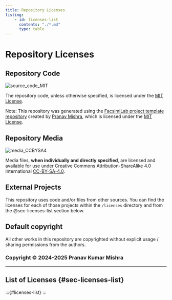 ```yaml
---
title: Repository Licenses
listing:
    - id: licenses-list
      contents: "./*.md"
      type: table
---
```


# Repository Licenses

## Repository Code

<img alt="source_code_MIT" src="https://img.shields.io/endpoint?url=https%3A%2F%2Fraw.githubusercontent.com%2Fpranavmishra90%2Fbadges%2Fmain%2Fone-sided-badge/source_code_MIT.json&color=3e4c75">

The repository code, unless otherwise specified, is licensed under the [MIT License](./MIT-license.md).


Note: This repository was generated using the [FacsimiLab project template repository](https://github.com/FacsimiLab/project-template) created by [Pranav Mishra](https://drpranavmishra.com), which is licensed under the [MIT License](./FacsimiLab-Project-Template-Repository.md).

## Repository Media

<img alt="media_CCBYSA4" src="https://img.shields.io/endpoint?url=https%3A%2F%2Fraw.githubusercontent.com%2Fpranavmishra90%2Fbadges%2Fmain%2Fone-sided-badge/media_CCBYSA4.json&color=3e4c75">

Media files, **when individually and directly specified**, are licensed and available for use under Creative Commons Attribution-ShareAlike 4.0 International [CC-BY-SA-4.0](./cc-by-sa-4.0.md).

## External Projects

This repository uses code and/or files from other sources. You can find the licenses for each of those projects within the `/licenses` directory and from the @sec-licenses-list section below.

## Default copyright

All other works in this repository are copyrighted without explicit usage / sharing permissions from the authors.

### Copyright © 2024-2025 Pranav Kumar Mishra

---


## List of Licenses {#sec-licenses-list}

:::{#licenses-list}
:::
